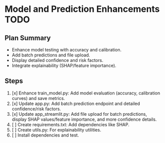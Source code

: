 # Model and Prediction Enhancements TODO

## Plan Summary
- Enhance model testing with accuracy and calibration.
- Add batch predictions and file upload.
- Display detailed confidence and risk factors.
- Integrate explainability (SHAP/feature importance).

## Steps
1. [x] Enhance train_model.py: Add model evaluation (accuracy, calibration curves) and save metrics.
2. [x] Update app.py: Add batch prediction endpoint and detailed confidence/risk factors.
3. [x] Update app_streamlit.py: Add file upload for batch predictions, display SHAP values/feature importance, and more confidence details.
4. [ ] Create requirements.txt: Add dependencies like SHAP.
5. [ ] Create utils.py: For explainability utilities.
6. [ ] Install dependencies and test.

